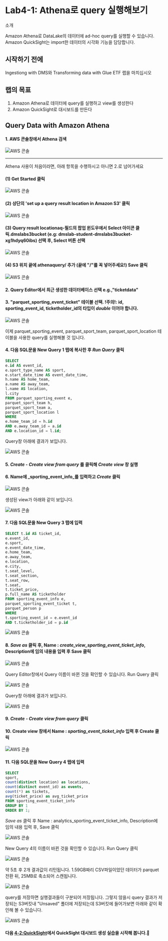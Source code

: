 # Lab4-1: Athena로 query 실행해보기

소개

Amazon Athena로 DataLake의 데이터에 ad-hoc query를 실행할 수 있습니다.\
Amazon QuickSight는 import한 데이터의 시각화 기능을 담당합니다.

## 시작하기 전에

Ingestiong with DMS와 Transforming data with Glue ETF 랩을 마치십시오

## 랩의 목표

1. Amazon Athena로 데이터에 query를 실행하고 view를 생성한다
2. Amazon QuickSight로 대시보드를 만든다

## Query Data with Amazon Athena

#### 1. AWS 콘솔창에서 Athena 검색

![AWS 콘솔](../../images/aq/aq-1.png)

***

Athena 사용이 처음이라면, 아래 항목을 수행하시고 아니면 2.로 넘어가세요

#### (1) Get Started 클릭

![AWS 콘솔](../../images/aq/aq-athena-start.png)

#### (2) 상단의 'set up a query result location in Amazon S3' 클릭

![AWS 콘솔](../../images/aq/aq-setups3.png)

#### (3) Query result locationaq-필드의 팝업 윈도우에서 Select 아이콘 클릭.dmslabs3bucket (e.g: dmslab-student-dmslabs3bucket-xg1hdyq60ibs) 선택 후, Select 버튼 선택

![AWS 콘솔](../../images/aq/aq-selects3.png)

#### (4) S3 위치 끝에 athenaquery/ 추가 (끝에 "/"를 꼭 넣어주세요!) Save 클릭

![AWS 콘솔](../../images/aq/aq-setting.png)

#### 2. Query Editor에서 최근 생성한 데이터베이스 선택 e.g.,"ticketdata"

#### 3. "parquet\_sporting\_event\_ticket" 테이블 선택. !주의!: id, sporting\_event\_id, ticketholder\_id의 타입이 _double_ 이어야 합니다.

![AWS 콘솔](../../images/aq/aq-queryeditor.png)

이제 parquet\_sporting\_event, parquet\_sport\_team, parquet\_sport\_location 테이블을 사용한 query를 실행해볼 것 입니다.

#### 4. 다음 SQL문을 New Query 1 탭에 복사한 후 _Run Query_ 클릭

```SQL
SELECT
e.id AS event_id,
e.sport_type_name AS sport,
e.start_date_time AS event_date_time,
h.name AS home_team,
a.name AS away_team,
l.name AS location,
l.city
FROM parquet_sporting_event e,
parquet_sport_team h,
parquet_sport_team a,
parquet_sport_location l
WHERE
e.home_team_id = h.id
AND e.away_team_id = a.id
AND e.location_id = l.id;
```

Query창 아래에 결과가 보입니다.

![AWS 콘솔](../../images/aq/aq-sql1.png)

#### 5. _Create - Create view from query_ 를 클릭해 _Create view_ 창 실행

#### 6. Name에 \_sporting\_event\_info\_를 입력하고 _Create_ 클릭

![AWS 콘솔](../../images/aq/aq-view1.png)

생성된 view가 아래와 같이 보입니다.

![AWS 콘솔](../../images/aq/aq-view1result.png)

#### 7. 다음 SQL문을 New Query 3 탭에 입력

```sql
SELECT t.id AS ticket_id,
e.event_id,
e.sport,
e.event_date_time,
e.home_team,
e.away_team,
e.location,
e.city,
t.seat_level,
t.seat_section,
t.seat_row,
t.seat,
t.ticket_price,
p.full_name AS ticketholder
FROM sporting_event_info e,
parquet_sporting_event_ticket t,
parquet_person p
WHERE
t.sporting_event_id = e.event_id
AND t.ticketholder_id = p.id
```

![AWS 콘솔](../../images/aq/aq-sql2.png)

#### 8. _Save as_ 클릭 후, Name : _create\_view\_sporting\_event\_ticket\_info_, Description에 임의 내용을 입력 후 Save 클릭

![AWS 콘솔](../../images/aq/aq-view2.png)

Query Editor창에서 Query 이름이 바뀐 것을 확인할 수 있습니다. Run Query 클릭 

![AWS 콘솔](../../images/aq/aq-runquery.png)

Query창 아래에 결과가 보입니다.

![AWS 콘솔](../../images/aq/aq-runqueryresult.png)

#### 9. _Create - Create view from query_ 클릭

#### 10. Create view 창에서 Name : _sporting\_event\_ticket\_info_ 입력 후 Create 클릭

![AWS 콘솔](../../images/aq/aq-createview-seti.png)

#### 11. 다음 SQL문을 New Query 4 탭에 입력

```sql
SELECT
sport,
count(distinct location) as locations,
count(distinct event_id) as events,
count(*) as tickets,
avg(ticket_price) as avg_ticket_price
FROM sporting_event_ticket_info
GROUP BY 1
ORDER BY 1;
```

_Save as_ 클릭 후 Name : analytics\_sporting\_event\_ticket\_info, Description에 임의 내용 입력 후, Save 클릭 

![AWS 콘솔](../../images/aq/aq-save-aseti.png)

New Query 4의 이름이 바뀐 것을 확인할 수 있습니다.
Run Query 클릭

![AWS 콘솔](../../images/aq/aq-aseti-runquery.png)

약 5초 후 2개 결과값이 리턴됩니다.
1.59GB짜리 CSV파일이었던 데이터가 parquet 전환 뒤, 25MB로 축소되어 스캔됩니다. 

![AWS 콘솔](../../images/aq/aq-result-aseti.png)

query를 저장하면 실행결과들이 구분되어 저장됩니다. 그렇지 않을시 query 결과가 저장되는 S3버킷내 "Unsaved" 폴더에 저장되는데 S3버킷에 들어가보면 아래와 같이 확인해 볼 수 있습니다. 

![AWS 콘솔](../../images/aq/aq-s3.png)


#### 다음 [4-2:QuickSight](4-2-createquicksightdashboard.md)에서 QuickSight 대시보드 생성 실습을 시작해 봅니다.🤗
